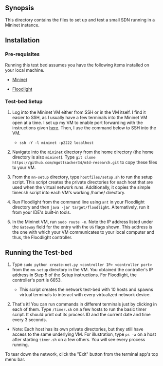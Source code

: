 ## Synopsis

This directory contains the files to set up and test a small SDN running in a Mininet instance.

## Installation

### Pre-requisites

Running this test bed assumes you have the following items installed on your local machine.

  * [Mininet](http://mininet.org/download)

  * [Floodlight](https://floodlight.atlassian.net/wiki/spaces/floodlightcontroller/pages/1343544/Installation+Guide)

### Test-bed Setup

1. Log into the Mininet VM either from SSH or in the VM itself.  I find it easier to SSH, as I usually have a few terminals into the Mininet VM open at a time.  I set up my VM to enable port forwarding with the instructions given [here](https://github.com/mininet/openflow-tutorial/wiki/VirtualBox-specific-Instructions).  Then, I use the command below to SSH into the VM.
    * `ssh -Y -l mininet -p2222 localhost`

2. Navigate into the `mininet` directory from the home directory (the home directory is also `mininet`).  Type `git clone https://github.com/mgottsacker34/mtd-research.git` to copy these files to your VM.

3. From the `mn-setup` directory, type `hostfiles/setup.sh` to run the setup script.  This script creates the private directories for each host that are used when the virtual network runs.  Additionally, it copies the simple timer.sh script into each VM's working /home/ directory.

4. Run Floodlight from the command line using `ant` in your Floodlight directory and then `java -jar target/floodlight`.  Alternatively, run it from your IDE's built-in tools.

5. In the Mininet VM, run `sudo route -n`.  Note the IP address listed under the `Gateway` field for the entry with the `UG` flags shown.  This address is the one with which your VM communicates to your local computer and thus, the Floodlight controller.

## Running the Test-bed
1. Type `sudo python create-net.py <controller IP> <controller port>` from the `mn-setup` directory in the VM.  You obtained the controller's IP address in Step 5 of the Setup instructions.  For Floodlight, the controller's port is 6653. 
    * This script creates the network test-bed with 10 hosts and spawns virtual terminals to interact with every virtualized network device.

2. That's it!  You can run commands in different terminals just by clicking in each of them.  Type `/timer.sh` on a few hosts to run the basic timer script.  It should print out its process ID and the current date and time every 3 seconds.
  * Note: Each host has its own private directories, but they still have access to the same underlying VM.  For illustration, type `ps -a` on a host after starting `timer.sh` on a few others.  You will see every process running.

To tear down the network, click the "Exit" button from the terminal app's top menu bar.
